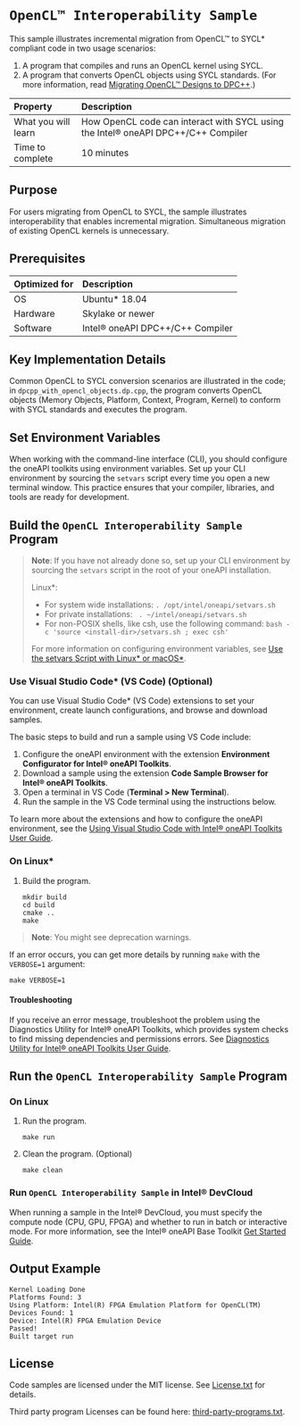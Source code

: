 # `OpenCL™ Interoperability Sample`
This sample illustrates incremental migration from OpenCL™ to SYCL* compliant code in two usage scenarios:

1. A program that compiles and runs an OpenCL kernel using SYCL.
2. A program that converts OpenCL objects using SYCL standards. (For more information, read [Migrating OpenCL™ Designs to DPC++](https://software.intel.com/content/www/us/en/develop/articles/migrating-opencl-designs-to-dpcpp.html).)

| Property               | Description
|:---                    |:---
| What you will learn    | How OpenCL code can interact with SYCL using the Intel® oneAPI DPC++/C++ Compiler
| Time to complete       | 10 minutes

## Purpose
For users migrating from OpenCL to SYCL, the sample illustrates interoperability that enables incremental migration. Simultaneous migration of existing OpenCL kernels is unnecessary.

## Prerequisites
| Optimized for        | Description
|:---                  |:---
| OS                   | Ubuntu* 18.04
| Hardware             | Skylake or newer
| Software             | Intel® oneAPI DPC++/C++ Compiler

## Key Implementation Details
Common OpenCL to SYCL conversion scenarios are illustrated in the code; in `dpcpp_with_opencl_objects.dp.cpp`, the program converts OpenCL objects (Memory Objects, Platform, Context, Program, Kernel) to conform with SYCL standards and executes the program.

## Set Environment Variables
When working with the command-line interface (CLI), you should configure the oneAPI toolkits using environment variables. Set up your CLI environment by sourcing the `setvars` script every time you open a new terminal window. This practice ensures that your compiler, libraries, and tools are ready for development.

## Build the `OpenCL Interoperability Sample` Program
> **Note**: If you have not already done so, set up your CLI
> environment by sourcing  the `setvars` script in the root of your oneAPI installation.
>
> Linux*:
> - For system wide installations: `. /opt/intel/oneapi/setvars.sh`
> - For private installations: ` . ~/intel/oneapi/setvars.sh`
> - For non-POSIX shells, like csh, use the following command: `bash -c 'source <install-dir>/setvars.sh ; exec csh'`
>
> For more information on configuring environment variables, see [Use the setvars Script with Linux* or macOS*](https://www.intel.com/content/www/us/en/develop/documentation/oneapi-programming-guide/top/oneapi-development-environment-setup/use-the-setvars-script-with-linux-or-macos.html).

### Use Visual Studio Code* (VS Code) (Optional)
You can use Visual Studio Code* (VS Code) extensions to set your environment,
create launch configurations, and browse and download samples.

The basic steps to build and run a sample using VS Code include:
 1. Configure the oneAPI environment with the extension **Environment Configurator for Intel® oneAPI Toolkits**.
 2. Download a sample using the extension **Code Sample Browser for Intel® oneAPI Toolkits**.
 3. Open a terminal in VS Code (**Terminal > New Terminal**).
 4. Run the sample in the VS Code terminal using the instructions below.

To learn more about the extensions and how to configure the oneAPI environment, see the 
[Using Visual Studio Code with Intel® oneAPI Toolkits User Guide](https://www.intel.com/content/www/us/en/develop/documentation/using-vs-code-with-intel-oneapi/top.html).

### On Linux*
1. Build the program.
	```
   mkdir build
   cd build
   cmake ..
	make
	```

> **Note**: You might see deprecation warnings.

If an error occurs, you can get more details by running `make` with
the `VERBOSE=1` argument:
```
make VERBOSE=1
```

#### Troubleshooting
If you receive an error message, troubleshoot the problem using the Diagnostics Utility for Intel® oneAPI Toolkits, which provides system checks to find missing
dependencies and permissions errors. See [Diagnostics Utility for Intel® oneAPI Toolkits User Guide](https://www.intel.com/content/www/us/en/develop/documentation/diagnostic-utility-user-guide/top.html).

## Run the `OpenCL Interoperability Sample` Program
### On Linux
1. Run the program.
   ```
   make run
   ```
2. Clean the program. (Optional)
   ```
   make clean
   ```

### Run `OpenCL Interoperability Sample` in Intel® DevCloud
When running a sample in the Intel® DevCloud, you must specify the compute node (CPU, GPU, FPGA) and whether to run in batch or interactive mode. For more information, see the Intel® oneAPI Base Toolkit [Get Started Guide](https://devcloud.intel.com/oneapi/get_started/).

## Output Example
```
Kernel Loading Done
Platforms Found: 3
Using Platform: Intel(R) FPGA Emulation Platform for OpenCL(TM)
Devices Found: 1
Device: Intel(R) FPGA Emulation Device
Passed!
Built target run
```

## License
Code samples are licensed under the MIT license. See
[License.txt](https://github.com/oneapi-src/oneAPI-samples/blob/master/License.txt)
for details.

Third party program Licenses can be found here:
[third-party-programs.txt](https://github.com/oneapi-src/oneAPI-samples/blob/master/third-party-programs.txt).